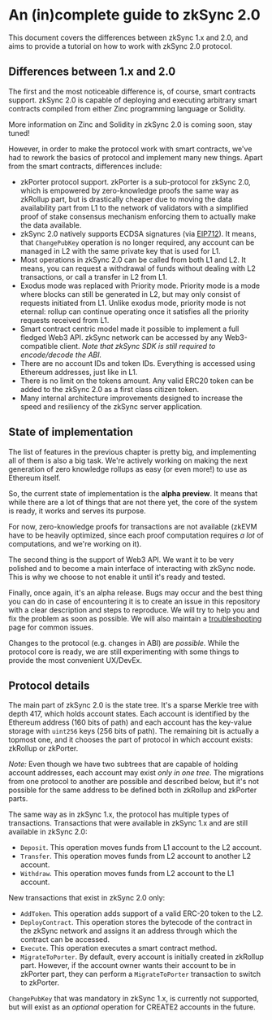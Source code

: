 # An (in)complete guide to zkSync 2.0

This document covers the differences between zkSync 1.x and 2.0, and aims to provide a tutorial on how to work with
zkSync 2.0 protocol.

## Differences between 1.x and 2.0

The first and the most noticeable difference is, of course, smart contracts support. zkSync 2.0 is capable of deploying
and executing arbitrary smart contracts compiled from either Zinc programming language or Solidity.

More information on Zinc and Solidity in zkSync 2.0 is coming soon, stay tuned!

However, in order to make the protocol work with smart contracts, we've had to rework the basics of protocol and
implement many new things. Apart from the smart contracts, differences include:

- zkPorter protocol support. zkPorter is a sub-protocol for zkSync 2.0, which is empowered by zero-knowledge proofs the
  same way as zkRollup part, but is drastically cheaper due to moving the data availability part from L1 to the network
  of validators with a simplified proof of stake consensus mechanism enforcing them to actually make the data available.
- zkSync 2.0 natively supports ECDSA signatures (via [EIP712]). It means, that `ChangePubKey` operation is no longer
  required, any account can be managed in L2 with the same private key that is used for L1.
- Most operations in zkSync 2.0 can be called from both L1 and L2. It means, you can request a withdrawal of funds
  without dealing with L2 transactions, or call a transfer in L2 from L1.
- Exodus mode was replaced with Priority mode. Priority mode is a mode where blocks can still be generated in L2, but
  may only consist of requests initiated from L1. Unlike exodus mode, priority mode is not eternal: rollup can continue
  operating once it satisfies all the priority requests received from L1.
- Smart contract centric model made it possible to implement a full fledged Web3 API. zkSync network can be accessed by
  any Web3-compatible client. _Note that zkSync SDK is still required to encode/decode the ABI._
- There are no account IDs and token IDs. Everything is accessed using Ethereum addresses, just like in L1.
- There is no limit on the tokens amount. Any valid ERC20 token can be added to the zkSync 2.0 as a first class citizen
  token.
- Many internal architecture improvements designed to increase the speed and resiliency of the zkSync server
  application.

[eip712]: https://eips.ethereum.org/EIPS/eip-712

## State of implementation

The list of features in the previous chapter is pretty big, and implementing all of them is also a big task. We're
actively working on making the next generation of zero knowledge rollups as easy (or even more!) to use as Ethereum
itself.

So, the current state of implementation is the **alpha preview**. It means that while there are a lot of things that are
not there yet, the core of the system is ready, it works and serves its purpose.

For now, zero-knowledge proofs for transactions are not available (zkEVM have to be heavily optimized, since each proof
computation requires _a lot_ of computations, and we're working on it).

The second thing is the support of Web3 API. We want it to be very polished and to become a main interface of
interacting with zkSync node. This is why we choose to not enable it until it's ready and tested.

Finally, once again, it's an alpha release. Bugs may occur and the best thing you can do in case of encountering it is
to create an issue in this repository with a clear description and steps to reproduce. We will try to help you and fix
the problem as soon as possible. We will also maintain a [troubleshooting](./troubleshooting.md) page for common issues.

Changes to the protocol (e.g. changes in ABI) are _possible_. While the protocol core is ready, we are still
experimenting with some things to provide the most convenient UX/DevEx.

## Protocol details

The main part of zkSync 2.0 is the state tree. It's a sparse Merkle tree with depth 417, which holds account states.
Each account is identified by the Ethereum address (160 bits of path) and each account has the key-value storage with
`uint256` keys (256 bits of path). The remaining bit is actually a topmost one, and it chooses the part of protocol in
which account exists: zkRollup or zkPorter.

_Note:_ Even though we have two subtrees that are capable of holding account addresses, each account may exist _only in
one tree_. The migrations from one protocol to another are possible and described below, but it's not possible for the
same address to be defined both in zkRollup and zkPorter parts.

The same way as in zkSync 1.x, the protocol has multiple types of transactions. Transactions that were available in
zkSync 1.x and are still available in zkSync 2.0:

- `Deposit`. This operation moves funds from L1 account to the L2 account.
- `Transfer`. This operation moves funds from L2 account to another L2 account.
- `Withdraw`. This operation moves funds from L2 account to the L1 account.

New transactions that exist in zkSync 2.0 only:

- `AddToken`. This operation adds support of a valid ERC-20 token to the L2.
- `DeployContract`. This operation stores the bytecode of the contract in the zkSync network and assigns it an address
  through which the contract can be accessed.
- `Execute`. This operation executes a smart contract method.
- `MigrateToPorter`. By default, every account is initially created in zkRollup part. However, if the account owner
  wants their account to be in zkPorter part, they can perform a `MigrateToPorter` transaction to switch to zkPorter.

`ChangePubKey` that was mandatory in zkSync 1.x, is currently not supported, but will exist as an _optional_ operation
for CREATE2 accounts in the future.
